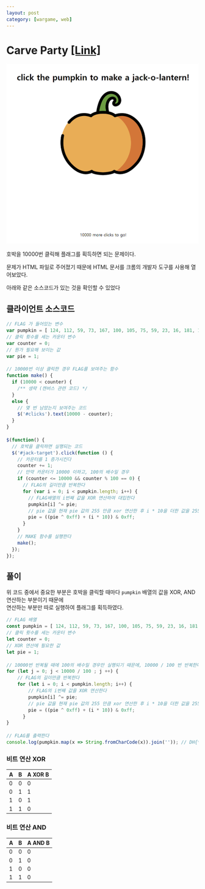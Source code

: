 ```yaml
---
layout: post
category: [wargame, web]
---
```


# Carve Party [[Link]](https://dreamhack.io/wargame/challenges/96)


![Carve party](/assets/img/2024-05-05-carve-party.png)   

호박을 10000번 클릭해 플래그를 획득하면 되는 문제이다.

문제가 HTML 파일로 주어졌기 때문에 HTML 문서를 크롬의 개발자 도구를 사용해 열어보았다.

아래와 같은 소스코드가 있는 것을 확인할 수 있었다
## 클라이언트 소스코드
```js
// FLAG 가 들어있는 변수
var pumpkin = [ 124, 112, 59, 73, 167, 100, 105, 75, 59, 23, 16, 181, 165, 104, 43, 49, 118, 71, 112, 169, 43, 53 ];
// 클릭 횟수를 세는 카운터 변수
var counter = 0;
// 뭔가 필요해 보이는 값
var pie = 1;

// 10000번 이상 클릭한 경우 FLAG를 보여주는 함수
function make() {
  if (10000 < counter) {
    /** 생략 (캔버스 관련 코드) */
  }
  else {
    // 몇 번 남았는지 보여주는 코드
    $('#clicks').text(10000 - counter);
  }
}

$(function() {
  // 호박을 클릭하면 실행되는 코드
  $('#jack-target').click(function () {
    // 카운터를 1 증가시킨다
    counter += 1;
    // 만약 카운터가 10000 이하고, 100의 배수일 경우
    if (counter <= 10000 && counter % 100 == 0) {
      // FLAG의 길이만큼 반복한다
      for (var i = 0; i < pumpkin.length; i++) {
        // FLAG배열의 i번째 값을 XOR 연산하여 대입한다
        pumpkin[i] ^= pie;
        // pie 값을 현재 pie 값의 255 만큼 xor 연산한 후 i * 10을 더한 값을 255 로 AND 연산한다
        pie = ((pie ^ 0xff) + (i * 10)) & 0xff;
      }
    }
    // MAKE 함수를 실행한다
    make();
  });
});
```

## 풀이
위 코드 중에서 중요한 부분은 호박을 클릭할 때마다 `pumpkin` 배열의 값을 XOR, AND 연산하는 부분이기 때문에   
연산하는 부분만 따로 실행하여 플래그를 획득하였다.
```js
// FLAG 배열
const pumpkin = [ 124, 112, 59, 73, 167, 100, 105, 75, 59, 23, 16, 181, 165, 104, 43, 49, 118, 71, 112, 169, 43, 53 ];
// 클릭 횟수를 세는 카운터 변수
let counter = 0;
// XOR 연산에 필요한 값
let pie = 1;

// 10000번 반복될 때에 100의 배수일 경우만 실행되기 때문에, 10000 / 100 번 반복한다 (100번)
for (let j = 0; j < 10000 / 100 ; j ++) {
    // FLAG의 길이만큼 반복한다
    for (let i = 0; i < pumpkin.length; i++) {
        // FLAG의 i번째 값을 XOR 연산한다
        pumpkin[i] ^= pie;
        // pie 값을 현재 pie 값의 255 만큼 xor 연산한 후 i * 10을 더한 값을 255 로 AND 연산한다
        pie = ((pie ^ 0xff) + (i * 10)) & 0xff;
      }
}

// FLAG를 출력한다
console.log(pumpkin.map(x => String.fromCharCode(x)).join('')); // DH{** FLAG **}
```

### 비트 연산 XOR
| A | B | A XOR B |
|---|---|---------|
| 0 | 0 | 0       |
| 0 | 1 | 1       |
| 1 | 0 | 1       |
| 1 | 1 | 0       |


### 비트 연산 AND
| A | B | A AND B |
|---|---|---------|
| 0 | 0 | 0       |
| 0 | 1 | 0       |
| 1 | 0 | 0       |
| 1 | 1 | 0       |